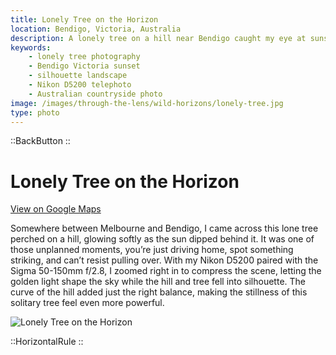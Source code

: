 ```yaml
---
title: Lonely Tree on the Horizon
location: Bendigo, Victoria, Australia
description: A lonely tree on a hill near Bendigo caught my eye at sunset—captured in silhouette with golden light and compressed with a telephoto lens.
keywords:
    - lonely tree photography
    - Bendigo Victoria sunset
    - silhouette landscape
    - Nikon D5200 telephoto
    - Australian countryside photo
image: /images/through-the-lens/wild-horizons/lonely-tree.jpg
type: photo
---
```


::BackButton
::

# Lonely Tree on the Horizon

<a href="https://www.google.com/maps/search/?api=1&query=Bendigo,+Victoria,+Australia" target="_blank" rel="noopener noreferrer">View on Google Maps</a>

Somewhere between Melbourne and Bendigo, I came across this lone tree perched on a hill, glowing softly as the sun dipped behind it. It was one of those unplanned moments, you’re just driving home, spot something striking, and can’t resist pulling over. With my Nikon D5200 paired with the Sigma 50-150mm f/2.8, I zoomed right in to compress the scene, letting the golden light shape the sky while the hill and tree fell into silhouette. The curve of the hill added just the right balance, making the stillness of this solitary tree feel even more powerful.

![Lonely Tree on the Horizon](/images/through-the-lens/wild-horizons/lonely-tree.jpg)

<div class="mb-8"></div>

::HorizontalRule
::
